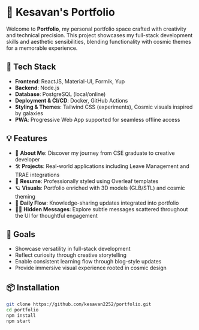 # 🌌 Kesavan's Portfolio

Welcome to **Portfolio**, my personal portfolio space crafted with creativity and technical precision. This project showcases my full-stack development skills and aesthetic sensibilities, blending functionality with cosmic themes for a memorable experience.

## 🚀 Tech Stack

- **Frontend**: ReactJS, Material-UI, Formik, Yup
- **Backend**: Node.js
- **Database**: PostgreSQL (local/online)
- **Deployment & CI/CD**: Docker, GitHub Actions
- **Styling & Themes**: Tailwind CSS (experiments), Cosmic visuals inspired by galaxies
- **PWA**: Progressive Web App supported for seamless offline access

## 💡 Features

- 🧠 **About Me**: Discover my journey from CSE graduate to creative developer
- 🛠️ **Projects**: Real-world applications including Leave Management and TRAE integrations
- 📄 **Resume**: Professionally styled using Overleaf templates
- 🪐 **Visuals**: Portfolio enriched with 3D models (GLB/STL) and cosmic theming
- 🔄 **Daily Flow**: Knowledge-sharing updates integrated into portfolio
- 🕵️‍♂️ **Hidden Messages**: Explore subtle messages scattered throughout the UI for thoughtful engagement

## 🎯 Goals

- Showcase versatility in full-stack development
- Reflect curiosity through creative storytelling
- Enable consistent learning flow through blog-style updates
- Provide immersive visual experience rooted in cosmic design

## 📦 Installation

```bash
git clone https://github.com/kesavan2252/portfolio.git
cd portfolio
npm install
npm start
```
